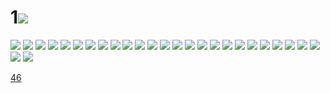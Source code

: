 # 1![](../img/45/00000001.jpg)
![](../img/45/00000002.jpg)
![](../img/45/00000003.jpg)
![](../img/45/00000004.jpg)
![](../img/45/00000005.jpg)
![](../img/45/00000006.jpg)
![](../img/45/00000007.jpg)
![](../img/45/00000008.jpg)
![](../img/45/00000009.jpg)
![](../img/45/00000010.jpg)
![](../img/45/00000011.jpg)
![](../img/45/00000012.jpg)
![](../img/45/00000013.jpg)
![](../img/45/00000014.jpg)
![](../img/45/00000015.jpg)
![](../img/45/00000016.jpg)
![](../img/45/00000017.jpg)
![](../img/45/00000018.jpg)
![](../img/45/00000019.jpg)
![](../img/45/00000020.jpg)
![](../img/45/00000021.jpg)
![](../img/45/00000022.jpg)
![](../img/45/00000023.jpg)
![](../img/45/00000024.jpg)
![](../img/45/00000025.jpg)
![](../img/45/00000026.jpg)
![](../img/45/00000027.jpg)
![](../img/45/00000028.jpg)

[46](../dir/46.md)
